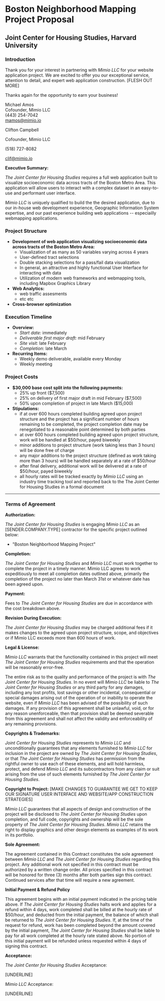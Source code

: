 # Boston Neighborhood Mapping Project Proposal
## Joint Center for Housing Studies, Harvard University

### Introduction

Thank you for your interest in partnering with _Mimio LLC_ for your website application project. We are excited to offer you our exceptional service, attention to detail, and expert web application construction. [FLESH OUT MORE]

Thanks again for the opportunity to earn your business!

Michael Amos<br>
Cofounder, Mimio LLC<br>
(443) 254-7042<br>
mamos@mimio.io


Clifton Campbell

Cofounder, Mimio LLC

(518) 727-8082

clif@mimio.io


**Executive Summary:**

_The Joint Center for Housing Studies_ requires a full web application built to visualize socioeconomic data across tracts of the Boston Metro Area. This application will allow users to interact with a complex dataset in an easy-to-use and performant user interface.

_Mimio LLC_ is uniquely qualified to build the the desired application, due to our in-house web development experience, Geographic Information System expertise, and our past experience building web applications -- especiailly webmapping applications.

### Project Structure
- **Development of web application visualizing socioeconomic data across tracts of the Boston Metro Area:**
  - Visualization of as many as 50 variables varying across 4 years
  - User-defined tract selections
  - Double stacking selections for a pass/fail data visualization
  - In general, an attractive and highly functional User Interface for interacting with data
  - Utilization of modern web frameworks and webmapping tools, including Mapbox Graphics Library 
- **Web Analytics:**
  - web traffic assesments
  - etc etc
- **Cross-browser optimization**

### Execution Timeline
- **Overview:**
  - _Start date:_ immediately
  - _Deliverable first major draft:_ mid February
  - _Site visit:_ late February
  - _Completion:_ late March
- **Recurring Items:**
  - Weekly demo deliverable, available every Monday
  - Weekly meeting

### Project Costs
- **$30,000 base cost split into the following payments:**
  - 25% up front ($7,500)
  - 25% on delivery of first major draft in mid February ($7,500)
  - 50% upon completion of project in late March ($15,000)
- **Stipulations:**
  - if at over 600 hours completed building agreed upon project structure and the project has a significant number of hours remaining to be completed, the project completion date may be renegotiated to a reasonable point determined by both parties
  - at over 600 hours completed building agreed upon project structure, work will be handled at $50/hour, payed biweekly
  - minor additions to project structure (work taking less than 3 hours) will be done free of charge
  - any major additions to the project structure (defined as work taking more than 3 hours) will be handled separately at a rate of $50/hour
  - after final delivery, additional work will be delivered at a rate of $50/hour, payed biweekly
  - all hourly rates will be tracked exactly by _Mimio LLC_ using an industry time tracking tool and reported back to the The Joint Center for Housing Studies in a formal document

***

### Terms of Agreement


**Authorization:**

_The Joint Center for Housing Studies_ is engaging _Mimio LLC_ as an [SENDER.COMPANY.TYPE] contractor for the specific project outlined below:
- "Boston Neighborhood Mapping Project"

**Completion:**

_The Joint Center for Housing Studies_ and _Mimio LLC_ must work together to complete the project in a timely manner. Mimio LLC agrees to work expeditiously to meet all completion dates outlined above, primarily the completion of the project no later than March 31st or whatever date has been agreed upon.

**Payment:**

Fees to _The Joint Center for Housing Studies_ are due in accordance with the cost breakdown above.

**Revision During Execution:**

_The Joint Center for Housing Studies_ may be charged additional fees if it makes changes to the agreed upon project structure, scope, and objectives or if Mimio LLC exceeds more than 600 hours of work.

**Legal & License:**

_Mimio LLC_ warrants that the functionality contained in this project will meet _The Joint Center for Housing Studies_ requirements and that the operation will be reasonably error-free.

The entire risk as to the quality and performance of the project is with _The Joint Center for Housing Studies_. In no event will _Mimio LLC_ be liable to _The Joint Center for Housing Studies_ or any third party for any damages, including any lost profits, lost savings or other incidental, consequential or special damages arising out of the operation of or inability to operate the website, even if _Mimio LLC_ has been advised of the possibility of such damages.
If any provision of this agreement shall be unlawful, void, or for any reason unenforceable, then that provision shall be deemed severable from this agreement and shall not affect the validity and enforceability of any remaining provisions.

**Copyrights & Trademarks:**

_Joint Center for Housing Studies_ represents to _Mimio LLC_ and unconditionally guarantees that any elements furnished to _Mimio LLC_ for inclusion in the project are owned by _The Joint Center for Housing Studies_, or that _The Joint Center for Housing Studies_ has permission from the rightful owner to use each of these elements, and will hold harmless, protect, and defend _Mimio LLC_ and its subcontractors from any claim or suit arising from the use of such elements furnished by _The Joint Center for Housing Studies_.

**Copyright to Project:** [MAKE CHANGES TO GUARANTEE WE GET TO KEEP OUR SIGNATURE USER INTERFACE AND WEBSITE/APP CONSTRUCTION STRATEGIES]

_Mimio LLC_ guarantees that all aspects of design and construction of the project will be disclosed to _The Joint Center for Housing Studies_ upon completion, and full code, copyrights and ownership will be the sole property of _The Joint Center for Housing Studies_. _Mimio LLC_ retains the right to display graphics and other design elements as examples of its work in its portfolio.

**Sole Agreement:**

The agreement contained in this Contract constitutes the sole agreement between _Mimio LLC_ and _The Joint Center for Housing Studies_ regarding this project. Any additional work not specified in this contract must be authorized by a written change order. All prices specified in this contract will be honored for three (3) months after both parties sign this contract. Continued services after that time will require a new agreement.

**Initial Payment & Refund Policy**

This agreement begins with an initial payment indicated in the pricing table above. If _The Joint Center for Housing Studies_ halts work and applies for a refund within 4 days, work completed shall be billed at the hourly rate of $50/hour, and deducted from the initial payment, the balance of which shall be returned to _The Joint Center for Housing Studies_. If, at the time of the request for refund, work has been completed beyond the amount covered by the initial payment, _The Joint Center for Housing Studies_ shall be liable to pay for all work completed at the hourly rate stated above. No portion of this initial payment will be refunded unless requested within 4 days of signing this contract.

**Acceptance:**

_The Joint Center for Housing Studies_ Acceptance:

[UNDERLINE]


_Mimio LLC_ Acceptance:

[UNDERLINE]